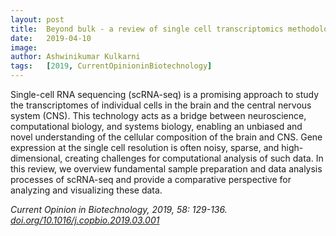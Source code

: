```yaml
---
layout: post
title:  Beyond bulk - a review of single cell transcriptomics methodologies and applications
date:   2019-04-10
image:
author: Ashwinikumar Kulkarni
tags:   [2019, CurrentOpinioninBiotechnology]
---
```

<!-- ![post-thumb]({{site.baseurl}}/assets/images/blog/post-1.jpg){:class="img-fluid rounded float-left mr-5 mb-4"} -->

Single-cell RNA sequencing (scRNA-seq) is a promising approach to study the
transcriptomes of individual cells in the brain and the central nervous system
(CNS). This technology acts as a bridge between neuroscience, computational
biology, and systems biology, enabling an unbiased and novel understanding of
the cellular composition of the brain and CNS. Gene expression at the single
cell resolution is often noisy, sparse, and high-dimensional, creating
challenges for computational analysis of such data. In this review, we overview
fundamental sample preparation and data analysis processes of scRNA-seq and
provide a comparative perspective for analyzing and visualizing these data.

*Current Opinion in Biotechnology, 2019, 58: 129-136. <a target="_blank" href="https://doi.org/10.1016/j.copbio.2019.03.001">doi.org/10.1016/j.copbio.2019.03.001</a>*
